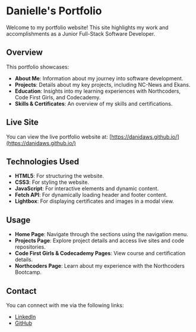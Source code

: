 # Danielle's Portfolio

Welcome to my portfolio website! This site highlights my work and accomplishments as a Junior Full-Stack Software Developer.

## Overview

This portfolio showcases:

- **About Me**: Information about my journey into software development.
- **Projects**: Details about my key projects, including NC-News and Ekans.
- **Education**: Insights into my learning experiences with Northcoders, Code First Girls, and Codecademy.
- **Skills & Certificates**: An overview of my skills and certifications.

## Live Site

You can view the live portfolio website at: [https://danidaws.github.io/](https://danidaws.github.io/)

## Technologies Used

- **HTML5**: For structuring the website.
- **CSS3**: For styling the website.
- **JavaScript**: For interactive elements and dynamic content.
- **Fetch API**: For dynamically loading header and footer content.
- **Lightbox**: For displaying certificates and images in a modal view.

## Usage

- **Home Page**: Navigate through the sections using the navigation menu.
- **Projects Page**: Explore project details and access live sites and code repositories.
- **Code First Girls & Codecademy Pages**: View course and certification details.
- **Northcoders Page**: Learn about my experience with the Northcoders Bootcamp.

## Contact

You can connect with me via the following links:

- [LinkedIn](https://www.linkedin.com/in/danielle-d-7936232a2/)
- [GitHub](https://github.com/DaniDaws)
